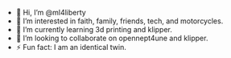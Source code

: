 - 👋 Hi, I’m @ml4liberty
- 👀 I’m interested in faith, family, friends, tech, and motorcycles.
- 🌱 I’m currently learning 3d printing and klipper.
- 💞️ I’m looking to collaborate on opennept4une and klipper.
- ⚡ Fun fact: I am an identical twin.

<!---
ml4liberty/ml4liberty is a ✨ special ✨ repository because its `README.md` (this file) appears on your GitHub profile.
You can click the Preview link to take a look at your changes.
--->
